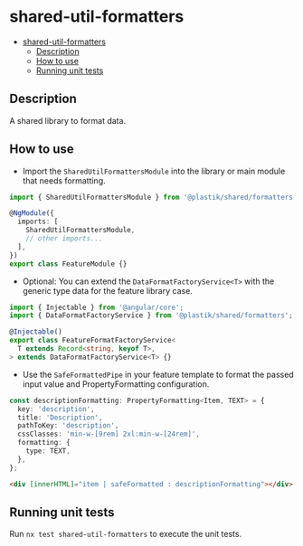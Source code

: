 # shared-util-formatters

- [shared-util-formatters](#shared-util-formatters)
  - [Description](#description)
  - [How to use](#how-to-use)
  - [Running unit tests](#running-unit-tests)

## Description

A shared library to format data.

## How to use

- Import the `SharedUtilFormattersModule` into the library or main module that needs formatting.

```typescript
import { SharedUtilFormattersModule } from '@plastik/shared/formatters';

@NgModule({
  imports: [
    SharedUtilFormattersModule,
    // other imports...
  ],
})
export class FeatureModule {}
```

- Optional: You can extend the `DataFormatFactoryService<T>` with the generic type data for the feature library case.

```typescript
import { Injectable } from '@angular/core';
import { DataFormatFactoryService } from '@plastik/shared/formatters';

@Injectable()
export class FeatureFormatFactoryService<
  T extends Record<string, keyof T>,
> extends DataFormatFactoryService<T> {}
```

- Use the `SafeFormattedPipe` in your feature template to format the passed input value and PropertyFormatting configuration.

```typescript
const descriptionFormatting: PropertyFormatting<Item, TEXT> = {
  key: 'description',
  title: 'Description',
  pathToKey: 'description',
  cssClasses: 'min-w-[9rem] 2xl:min-w-[24rem]',
  formatting: {
    type: TEXT,
  },
};
```

```html
<div [innerHTML]="item | safeFormatted : descriptionFormatting"></div>
```

## Running unit tests

Run `nx test shared-util-formatters` to execute the unit tests.
